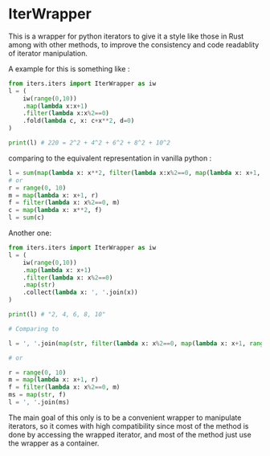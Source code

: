 # IterWrapper

This is a wrapper for python iterators to give it a style like those in Rust among with other methods, to improve the consistency and code readablity of iterator manipulation.

A example for this is something like :

```python
from iters.iters import IterWrapper as iw
l = (
    iw(range(0,10))
    .map(lambda x:x+1)
    .filter(lambda x:x%2==0)
    .fold(lambda c, x: c+x**2, d=0)
)

print(l) # 220 = 2^2 + 4^2 + 6^2 + 8^2 + 10^2
```

comparing to the equivalent representation in vanilla python :

```python
l = sum(map(lambda x: x**2, filter(lambda x:x%2==0, map(lambda x: x+1, range(0,10)))))
# or
r = range(0, 10)
m = map(lambda x: x+1, r)
f = filter(lambda x: x%2==0, m)
c = map(lambda x: x**2, f)
l = sum(c)
```

Another one:

```python
from iters.iters import IterWrapper as iw
l = (
    iw(range(0,10))
    .map(lambda x: x+1)
    .filter(lambda x: x%2==0)
    .map(str)
    .collect(lambda x: ', '.join(x))
)

print(l) # "2, 4, 6, 8, 10"

# Comparing to

l = ', '.join(map(str, filter(lambda x: x%2==0, map(lambda x: x+1, range(0,10)))))

# or

r = range(0, 10)
m = map(lambda x: x+1, r)
f = filter(lambda x: x%2==0, m)
ms = map(str, f)
l = ', '.join(ms)

```

The main goal of this only is to be a convenient wrapper to manipulate iterators, so it comes with high compatibility since most of the method is done by accessing the wrapped iterator, and most of the method just use the wrapper as a container.